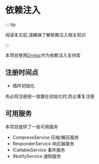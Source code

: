 # 依赖注入

::: tip

阅读本文前,请确保了解依赖注入相关知识

:::

本项目使用[DryIoc](https://github.com/dadhi/DryIoc)作为依赖注入支持库


## 注册时间点

- 插件初始化

务必将注册统一放置在初始化时,防止重复注册

## 可用服务

本项目提供了一些可用服务

- CompressService 压缩/解压服务
- ResponderService 响应器服务
- ICallableService 事件服务
- INotifyService 通知服务
